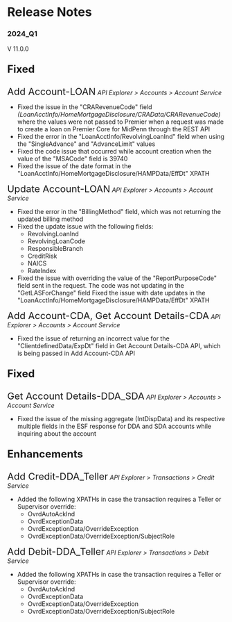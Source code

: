 # Release Notes 
### 2024_Q1
V 11.0.0
<!-- 
type: tab 
titles: Premier, Precision, Signature, Cleartouch, DNA, Finxact
-->


<p style="font-size: 24px; font-weight: bold;">Fixed </p>

<span style="font-size: 22px; ">Add Account-LOAN</span> *API Explorer > Accounts > Account Service*


- Fixed the issue in the "CRARevenueCode" field *(LoanAcctInfo/HomeMortgageDisclosure/CRAData/CRARevenueCode)* where the values were not passed to Premier when a request was made to create a loan on Premier Core for MidPenn through the REST API<br>
- Fixed the error in the "LoanAcctInfo/RevolvingLoanInd" field when using the "SingleAdvance" and "AdvanceLimit" values<br>
- Fixed the code issue that occurred while account creation when the value of the "MSACode" field is 39740<br>
- Fixed the issue of the date format in the "LoanAcctInfo/HomeMortgageDisclosure/HAMPData/EffDt" XPATH


<span style="font-size: 22px; ">Update Account-LOAN</span> *API Explorer > Accounts > Account Service*


- Fixed the error in the "BillingMethod" field, which was not returning the updated billing method
- Fixed the update issue with the following fields:
	- RevolvingLoanInd
	- RevolvingLoanCode
	- ResponsibleBranch
	- CreditRisk 
	- NAICS
	- RateIndex
- Fixed the issue with overriding the value of the "ReportPurposeCode" field sent in the request. The code was not updating in the "GetLASForChange" field
Fixed the issue with date updates in the "LoanAcctInfo/HomeMortgageDisclosure/HAMPData/EffDt" XPATH


<span style="font-size: 22px; ">Add Account-CDA, Get Account Details-CDA</span> *API Explorer > Accounts > Account Service*


- Fixed the issue of returning an incorrect value for the "ClientdefinedData/ExpDt" field in Get Account Details-CDA API, which is being passed in Add Account-CDA API


<!-- type: tab -->
<!-- type: tab -->
<p style="font-size: 24px; font-weight: bold;">Fixed </p>

<span style="font-size: 22px; ">Get Account Details-DDA_SDA</span> *API Explorer > Accounts > Account Service*


- Fixed the issue of the missing aggregate (IntDispData) and its respective multiple fields in the ESF response for DDA and SDA accounts while inquiring about the account


<!-- type: tab -->
<p style="font-size: 24px; font-weight: bold;">Enhancements </p>

<span style="font-size: 22px; ">Add Credit-DDA_Teller</span> *API Explorer > Transactions > Credit Service*


- Added the following XPATHs in case the transaction requires a Teller or Supervisor override:
	- OvrdAutoAckInd
	- OvrdExceptionData
	- OvrdExceptionData/OverrideException
	- OvrdExceptionData/OverrideException/SubjectRole


<span style="font-size: 22px; ">Add Debit-DDA_Teller</span> *API Explorer > Transactions > Debit Service*


- Added the following XPATHs in case the transaction requires a Teller or Supervisor override:
	- OvrdAutoAckInd
	- OvrdExceptionData
	- OvrdExceptionData/OverrideException
	- OvrdExceptionData/OverrideException/SubjectRole


<!-- type: tab -->
<!-- type: tab-end -->
